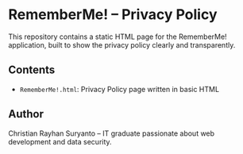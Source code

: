 # RememberMe! – Privacy Policy

This repository contains a static HTML page for the RememberMe! application, built to show the privacy policy clearly and transparently.

## Contents
- `RememberMe!.html`: Privacy Policy page written in basic HTML

## Author
Christian Rayhan Suryanto – IT graduate passionate about web development and data security.
